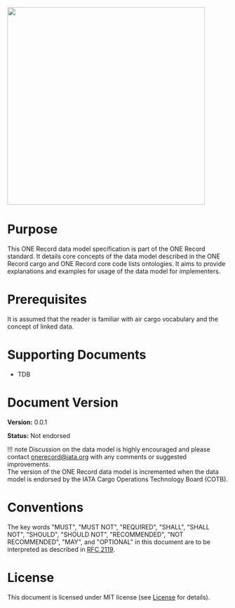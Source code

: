 
<img src="https://github.com/lambertciata/ONE-Record/assets/58464775/8144ae8c-7378-4ef9-ae67-de6924212367" width="450">

# Purpose

This ONE Record data model specification is part of the ONE Record standard.
It details core concepts of the data model described in the ONE Record cargo and ONE Record core code lists ontologies.
It aims to provide explanations and examples for usage of the data model for implementers.

# Prerequisites

It is assumed that the reader is familiar with air cargo vocabulary and the concept of linked data.

# Supporting Documents

- TDB

# Document Version

**Version:** 0.0.1

**Status:** Not endorsed

!!! note
    Discussion on the data model is highly encouraged and please contact [onerecord@iata.org](mailto:onerecord@iata.org) with any comments or suggested improvements.<br/>
    The version of the ONE Record data model is incremented when the data model is endorsed by the IATA Cargo Operations Technology Board (COTB).

# Conventions

The key words "MUST", "MUST NOT", "REQUIRED", "SHALL", "SHALL NOT", "SHOULD", "SHOULD NOT", "RECOMMENDED", "NOT RECOMMENDED", "MAY", and "OPTIONAL" in this document are to be interpreted as described in [RFC 2119](https://www.rfc-editor.org/rfc/rfc2119).

# License

This document is licensed under MIT license (see [License](../General/license.md) for details).
